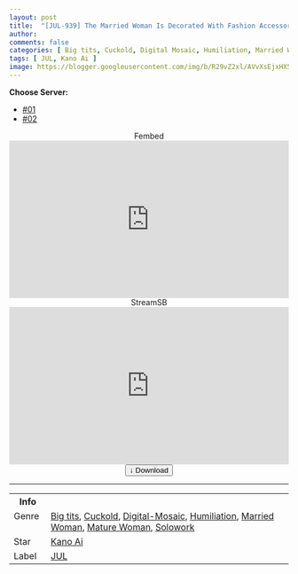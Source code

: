 ```yaml
---
layout: post
title:  "[JUL-939] The Married Woman Is Decorated With Fashion Accessories By Her Husband’s Boss. Ai Kano"
author: 
comments: false
categories: [ Big tits, Cuckold, Digital Mosaic, Humiliation, Married Woman, Mature Woman, Solowork ]
tags: [ JUL, Kano Ai ]
image: https://blogger.googleusercontent.com/img/b/R29vZ2xl/AVvXsEjxHX57_XUs0a5G9vDCGYrRXJF6gB1ghQlwh5YRB-lnsBHWlHhValj0fyll9n7QXVAaNzhpUYQvnMGjV7-WXgMyJ6MeR47xGPMWrwNrIk4Q7N5GoBKtqYAjNiMRiszLsVhxVeGkqMDUGIKzw1PXhfjUFASSewPvXDovTiWd9wBUByt6KjpVMa5CAOUP/s16000/jul939pl.jpg
---
```


<div id="utb">
<b>Choose Server:</b>
<ul id="udltb">
<li><a href="#tab1">#01</a></li>
<li><a href="#tab2">#02</a></li>
</ul>
<div id="udlctn">
<div id="tab1">
<!--- #01 Start --->
<center>Fembed</center>
<div style="padding-bottom:56.25%; position:relative; display:block; width: 100%">
  <iframe width="100%" height="100%"
    src="https://watchjavnow.xyz/v/ygj4wsedjr8kwjj"
    frameborder="0" allowfullscreen="" style="position:absolute; top:0; left: 0">
  </iframe>
</div>
<!--- #01 End --->
</div>
<div id="tab2">
<!--- #02 Start --->
<center>StreamSB</center>
<div style="padding-bottom:56.25%; position:relative; display:block; width: 100%">
  <iframe width="100%" height="100%"
    src="https://javside.com/e/wjji9x84c63p.html"
    frameborder="0" allowfullscreen="" style="position:absolute; top:0; left: 0">
  </iframe>
</div>
<!--- #02 End --->
</div>
</div>
</div>

<center>
<a href="/svr/jul-939">
<button class="btn btn-outline-dark py-2 px-5 d-block w-100 show-comments"><b>&darr;</b> Download</button>
</a>
</center>
<hr />
<table>
  <tr>
    <th>Info</th>
  </tr>
  <tr>
    <td>Genre &nbsp;</td>
    <td> <a href="/categories#Big-tits">Big tits</a>, <a href="/categories#Cuckold">Cuckold</a>, <a href="/categories#Digital-Mosaic">Digital-Mosaic</a>, <a href="/categories#Humiliation">Humiliation</a>, <a href="/categories#Married-Woman">Married Woman</a>, <a href="/categories#Mature-Woman">Mature Woman</a>, <a href="/categories#Solowork">Solowork</a></td>
  </tr>
  <tr>
    <td>Star</td>
    <td> <a href="/tags#Kano-Ai">Kano Ai</a></td>
  </tr>
  <tr>
    <td>Label</td>
    <td> <a href="/tags#JUL">JUL</a></td>
  </tr>
</table>

